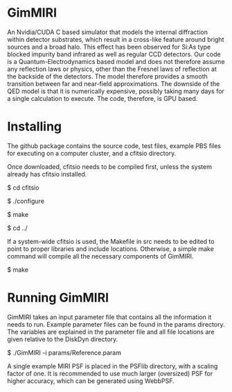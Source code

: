 # GimMIRI

An Nvidia/CUDA C based simulator that models the internal diffraction within detector substrates, which result in a cross-like feature around bright sources and a broad halo. This effect has been observed for Si:As type blocked impurity band infrared as well as regular CCD detectors. Our code is a Quantum-Electrodynamics based model and does not therefore assume any reflection laws or physics, other than the Fresnel laws of reflection at the backside of the detectors. The model therefore provides a smooth transition between far and near-field approximations. The downside of the QED model is that it is numerically expensive, possibly taking many days for a single calculation to execute. The code, therefore, is GPU based.

# Installing

The github package contains the source code, test files, example PBS files for executing on a computer cluster, and a cfitsio directory. 

Once downloaded, cfitsio needs to be compiled first, unless the system already has cfitsio installed.

$ cd cfitsio

$ ./configure

$ make

$ cd ../

If a system-wide cfitsio is used, the Makefile in src needs to be edited to point to proper libraries and include locations. Otherwise, a simple make command will compile all the necessary components of GimMIRI.

$ make

# Running GimMIRI

GimMIRI takes an input parameter file that contains all the information it needs to run. Example parameter files can be found in the params directory. The variables are explained in the parameter file and all file locations are given relative to the DiskDyn directory.

$ ./GimMIRI -i params/Reference.param

A single example MIRI PSF is placed in the PSFlib directory, with a scaling factor of one. It is recommended to use much larger (oversized) PSF for higher accuracy, which can be generated using WebbPSF. 
